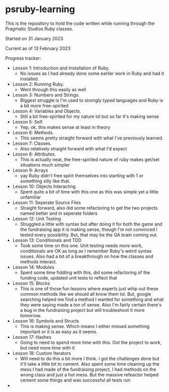 # psruby-learning
This is the repository to hold the code written while running through the Pragmatic Studios Ruby classes. 

Started on 31 January 2023

Current as of 13 February 2023

Progress tracker:
- Lesson 1: Introduction and Installation of Ruby.  
  - No issues as I had already done some earlier work in Ruby and had it installed.
- Lesson 2: Running Ruby.  
  - Went through this easily as well
- Lesson 3: Numbers and Strings.  
  - Biggest struggle is I'm used to strongly typed languages and Ruby is a bit more free-spirited
- Lesson 4: Variables and Objects.  
  - Still a bit free-spirited for my nature lol but so far it's making sense
- Lesson 5: Self.  
  - Yep, ok, this makes sense at least in theory
- Lesson 6: Methods.
  - This seems pretty straight forward with what I've previously learned.
- Lesson 7: Classes.
  - Also relatively straight forward with what I'd expect
- Lesson 8: Attributes.
  - This is actually neat, the free-spirited nature of ruby makes get/set situations much simpler
- Lesson 9: Arrays
  - yay Ruby didn't free spirit themselves into starting with 1 or something silly like that.
- Lesson 10: Objects Interacting
  - Spent quite a bit of time with this one as this was simple yet a little unfamiliar
- Lesson 11: Seperate Source Files
  - Straight forward, also did some refactoring to get the two projects named better and in seperate folders
- Lesson 12: Unit Testing
  - Struggled a little with syntax but after doing it for both the game and the fundraising app it is making sense, though I'm not convinced I tested every possibility.  But, that may be the QA brain coming out.
- Lesson 13: Conditionals and TDD
  - Took some time on this one.  Unit testing needs more work, conditionals are OK as long as I remember Ruby's weird syntax issues. Also had a bit of a breakthrough on how the classes and methods interact.
- Lesson 14: Modules
  - Spent some time fiddling with this, did some refactoring of the funding code, updated unit tests to reflect that
- Lesson 15: Blocks
  - This is one of those fun lessons where experts just whip out these common methods like we should all know them lol.  But, google searching helped me find a method I wanted for something and what they were saying made a ton of sense.  Also I'm fairly certain there's a bug in the fundraising project but will troubleshoot it more tomorrow.
- Lesson 16: Symbols and Structs
  - This is making sense.  Which means I either missed something important or it is as easy as it seems.
- Lesson 17: Hashes
  - Going to need to spend more time with this.  Got the project to work, but need more time with it
- Lesson 18: Custom Iterators
  - Will need to do this a bit more I think.  I got the challenges done but it'll take a little bit to cement.  Also spent some time cleaning up the mess I had made of the fundraising project, I had methods on the wrong class and just a hot mess.  But the massive refeactor helped cement some things and was successful all tests run
- 
